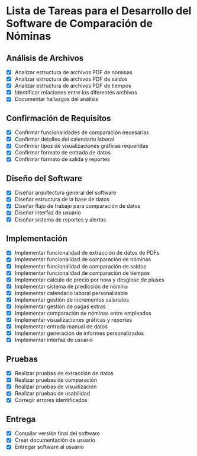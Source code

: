 # Lista de Tareas para el Desarrollo del Software de Comparación de Nóminas

## Análisis de Archivos
- [x] Analizar estructura de archivos PDF de nóminas
- [x] Analizar estructura de archivos PDF de saldos
- [x] Analizar estructura de archivos PDF de tiempos
- [x] Identificar relaciones entre los diferentes archivos
- [x] Documentar hallazgos del análisis

## Confirmación de Requisitos
- [x] Confirmar funcionalidades de comparación necesarias
- [x] Confirmar detalles del calendario laboral
- [x] Confirmar tipos de visualizaciones gráficas requeridas
- [x] Confirmar formato de entrada de datos
- [x] Confirmar formato de salida y reportes

## Diseño del Software
- [x] Diseñar arquitectura general del software
- [x] Diseñar estructura de la base de datos
- [x] Diseñar flujo de trabajo para comparación de datos
- [x] Diseñar interfaz de usuario
- [x] Diseñar sistema de reportes y alertas

## Implementación
- [x] Implementar funcionalidad de extracción de datos de PDFs
- [x] Implementar funcionalidad de comparación de nóminas
- [x] Implementar funcionalidad de comparación de saldos
- [x] Implementar funcionalidad de comparación de tiempos
- [x] Implementar cálculo de precio por hora y desglose de pluses
- [x] Implementar sistema de predicción de nómina
- [x] Implementar calendario laboral personalizable
- [x] Implementar gestión de incrementos salariales
- [x] Implementar gestión de pagas extras
- [x] Implementar comparación de nóminas entre empleados
- [x] Implementar visualizaciones gráficas y reportes
- [x] Implementar entrada manual de datos
- [x] Implementar generación de informes personalizados
- [x] Implementar interfaz de usuario

## Pruebas
- [x] Realizar pruebas de extracción de datos
- [x] Realizar pruebas de comparación
- [x] Realizar pruebas de visualización
- [x] Realizar pruebas de usabilidad
- [x] Corregir errores identificados

## Entrega
- [x] Compilar versión final del software
- [x] Crear documentación de usuario
- [x] Entregar software al usuario
